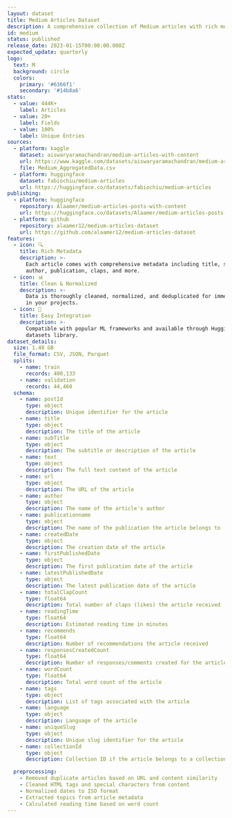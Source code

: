 ```yaml
---
layout: dataset
title: Medium Articles Dataset
description: A comprehensive collection of Medium articles with rich metadata
id: medium
status: published
release_date: 2023-01-15T00:00:00.000Z
expected_update: quarterly
logo:
  text: M
  background: circle
  colors:
    primary: '#6366f1'
    secondary: '#14b8a6'
stats:
  - value: 444K+
    label: Articles
  - value: 20+
    label: Fields
  - value: 100%
    label: Unique Entries
sources:
  - platform: kaggle
    dataset: aiswaryaramachandran/medium-articles-with-content
    url: https://www.kaggle.com/datasets/aiswaryaramachandran/medium-articles-with-content
    file: Medium_AggregatedData.csv
  - platform: huggingface
    dataset: fabiochiu/medium-articles
    url: https://huggingface.co/datasets/fabiochiu/medium-articles
publishing:
  - platform: huggingface
    repository: Alaamer/medium-articles-posts-with-content
    url: https://huggingface.co/datasets/Alaamer/medium-articles-posts-with-content
  - platform: github
    repository: alaamer12/medium-articles-dataset
    url: https://github.com/alaamer12/medium-articles-dataset
features:
  - icon: 🔍
    title: Rich Metadata
    description: >-
      Each article comes with comprehensive metadata including title, subtitle,
      author, publication, claps, and more.
  - icon: 📊
    title: Clean & Normalized
    description: >-
      Data is thoroughly cleaned, normalized, and deduplicated for immediate use
      in your projects.
  - icon: 🚀
    title: Easy Integration
    description: >-
      Compatible with popular ML frameworks and available through Hugging Face's
      datasets library.
dataset_details:
  size: 1.48 GB
  file_format: CSV, JSON, Parquet
  splits:
    - name: train
      records: 400,133
    - name: validation
      records: 44,460
  schema:
    - name: postId
      type: object
      description: Unique identifier for the article
    - name: title
      type: object
      description: The title of the article
    - name: subTitle
      type: object
      description: The subtitle or description of the article
    - name: text
      type: object
      description: The full text content of the article
    - name: url
      type: object
      description: The URL of the article
    - name: author
      type: object
      description: The name of the article's author
    - name: publicationname
      type: object
      description: The name of the publication the article belongs to
    - name: createdDate
      type: object
      description: The creation date of the article
    - name: firstPublishedDate
      type: object
      description: The first publication date of the article
    - name: latestPublishedDate
      type: object
      description: The latest publication date of the article
    - name: totalClapCount
      type: float64
      description: Total number of claps (likes) the article received
    - name: readingTime
      type: float64
      description: Estimated reading time in minutes
    - name: recommends
      type: float64
      description: Number of recommendations the article received
    - name: responsesCreatedCount
      type: float64
      description: Number of responses/comments created for the article
    - name: wordCount
      type: float64
      description: Total word count of the article
    - name: tags
      type: object
      description: List of tags associated with the article
    - name: language
      type: object
      description: Language of the article
    - name: uniqueSlug
      type: object
      description: Unique slug identifier for the article
    - name: collectionId
      type: object
      description: Collection ID if the article belongs to a collection

  preprocessing:
    - Removed duplicate articles based on URL and content similarity
    - Cleaned HTML tags and special characters from content
    - Normalized dates to ISO format
    - Extracted topics from article metadata
    - Calculated reading time based on word count
---
```

